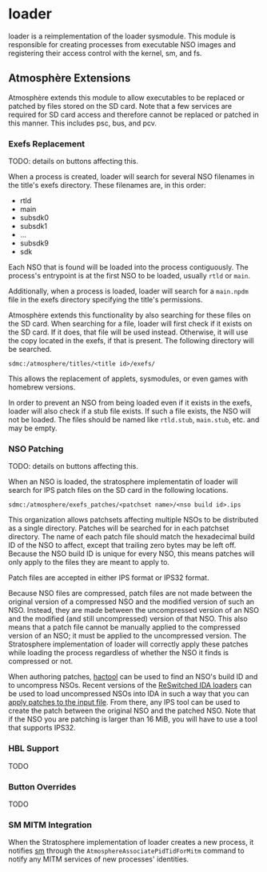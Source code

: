 # loader

loader is a reimplementation of the loader sysmodule. This module is responsible for creating processes from executable NSO images and registering their access control with the kernel, sm, and fs.

## Atmosphère Extensions

Atmosphère extends this module to allow executables to be replaced or patched by files stored on the SD card. Note that a few services are required for SD card access and therefore cannot be replaced or patched in this manner. This includes psc, bus, and pcv.

### Exefs Replacement

TODO: details on buttons affecting this.

When a process is created, loader will search for several NSO filenames in the title's exefs directory.
These filenames are, in this order:

  - rtld
  - main
  - subsdk0
  - subsdk1
  - ...
  - subsdk9
  - sdk

Each NSO that is found will be loaded into the process contiguously. The process's entrypoint is at the first NSO to be loaded, usually `rtld` or `main`.

Additionally, when a process is loaded, loader will search for a `main.npdm` file in the exefs directory specifying the title's permissions.

Atmosphère extends this functionality by also searching for these files on the SD card. When searching for a file, loader will first check if it exists on the SD card. If it does, that file will be used instead. Otherwise, it will use the copy located in the exefs, if that is present. The following directory will be searched.

```
sdmc:/atmosphere/titles/<title id>/exefs/
```

This allows the replacement of applets, sysmodules, or even games with homebrew versions.

In order to prevent an NSO from being loaded even if it exists in the exefs, loader will also check if a stub file exists. If such a file exists, the NSO will not be loaded. The files should be named like `rtld.stub`, `main.stub`, etc. and may be empty.

### NSO Patching

TODO: details on buttons affecting this.

When an NSO is loaded, the stratosphere implementatin of loader will search for IPS patch files on the SD card in the following locations.
```
sdmc:/atmosphere/exefs_patches/<patchset name>/<nso build id>.ips
```
This organization allows patchsets affecting multiple NSOs to be distributed as a single directory. Patches will be searched for in each patchset directory. The name of each patch file should match the hexadecimal build ID of the NSO to affect, except that trailing zero bytes may be left off. Because the NSO build ID is unique for every NSO, this means patches will only apply to the files they are meant to apply to.

Patch files are accepted in either IPS format or IPS32 format.

Because NSO files are compressed, patch files are not made between the original version of a compressed NSO and the modified version of such an NSO. Instead, they are made between the uncompressed version of an NSO and the modified (and still uncompressed) version of that NSO. This also means that a patch file cannot be manually applied to the compressed version of an NSO; it must be applied to the uncompressed version. The Stratosphere implementation of loader will correctly apply these patches while loading the process regardless of whether the NSO it finds is compressed or not.

When authoring patches, [hactool](https://github.com/SciresM/hactool) can be used to find an NSO's build ID and to uncompress NSOs. Recent versions of the [ReSwitched IDA loaders](https://github.com/reswitched/loaders) can be used to load uncompressed NSOs into IDA in such a way that you can [apply patches to the input file](https://www.hex-rays.com/products/ida/support/idadoc/1618.shtml). From there, any IPS tool can be used to create the patch between the original NSO and the patched NSO. Note that if the NSO you are patching is larger than 16 MiB, you will have to use a tool that supports IPS32.

### HBL Support

TODO

### Button Overrides

TODO

### SM MITM Integration

When the Stratosphere implementation of loader creates a new process, it notifies [sm](sm.md) through the `AtmosphereAssociatePidTidForMitm` command to notify any MITM services of new processes' identities.
